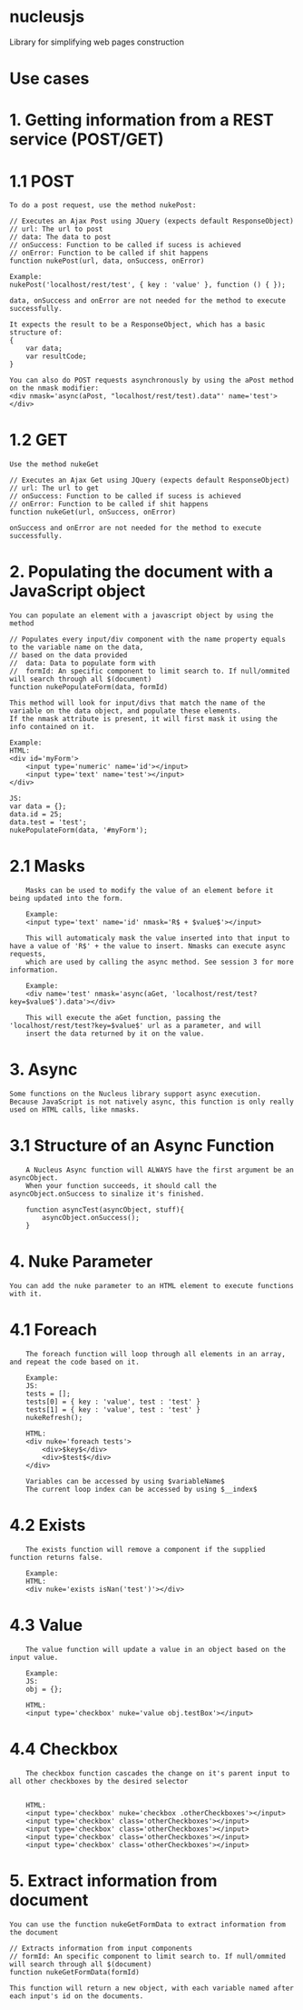 # nucleusjs
Library for simplifying web pages construction



# Use cases

# 1. Getting information from a REST service (POST/GET)
# 1.1 POST
	To do a post request, use the method nukePost:

	// Executes an Ajax Post using JQuery (expects default ResponseObject)
	// url: The url to post
	// data: The data to post
	// onSuccess: Function to be called if sucess is achieved
	// onError: Function to be called if shit happens
	function nukePost(url, data, onSuccess, onError)

	Example:
	nukePost('localhost/rest/test', { key : 'value' }, function () { });

	data, onSuccess and onError are not needed for the method to execute successfully.

	It expects the result to be a ResponseObject, which has a basic structure of:
	{
		var data;
		var resultCode;
	}

	You can also do POST requests asynchronously by using the aPost method on the nmask modifier:
	<div nmask='async(aPost, "localhost/rest/test).data"' name='test'></div>

# 1.2 GET
	Use the method nukeGet

	// Executes an Ajax Get using JQuery (expects default ResponseObject)
	// url: The url to get
	// onSuccess: Function to be called if sucess is achieved
	// onError: Function to be called if shit happens
	function nukeGet(url, onSuccess, onError) 

	onSuccess and onError are not needed for the method to execute successfully.


# 2. Populating the document with a JavaScript object
	You can populate an element with a javascript object by using the method
	
	// Populates every input/div component with the name property equals to the variable name on the data, 
	// based on the data provided
	//  data: Data to populate form with
	//  formId: An specific component to limit search to. If null/ommited will search through all $(document)
	function nukePopulateForm(data, formId) 

	This method will look for input/divs that match the name of the variable on the data object, and populate these elements.
	If the nmask attribute is present, it will first mask it using the info contained on it.

	Example:
	HTML:
	<div id='myForm'>
		<input type='numeric' name='id'></input>
		<input type='text' name='test'></input>
	</div>

	JS:
	var data = {};
	data.id = 25;
	data.test = 'test';
	nukePopulateForm(data, '#myForm');



# 2.1 Masks
		Masks can be used to modify the value of an element before it being updated into the form.

		Example:
		<input type='text' name='id' nmask='R$ + $value$'></input>

		This will automaticaly mask the value inserted into that input to have a value of 'R$' + the value to insert. Nmasks can execute async requests,
		which are used by calling the async method. See session 3 for more information.

		Example:
		<div name='test' nmask='async(aGet, 'localhost/rest/test?key=$value$').data'></div>

		This will execute the aGet function, passing the 'localhost/rest/test?key=$value$' url as a parameter, and will
		insert the data returned by it on the value.

# 3. Async
	Some functions on the Nucleus library support async execution. 
	Because JavaScript is not natively async, this function is only really used on HTML calls, like nmasks.

# 	3.1 Structure of an Async Function
		A Nucleus Async function will ALWAYS have the first argument be an asyncObject.
		When your function succeeds, it should call the asyncObject.onSuccess to sinalize it's finished.

		function asyncTest(asyncObject, stuff){
			asyncObject.onSuccess();
		}


# 4. Nuke Parameter
	You can add the nuke parameter to an HTML element to execute functions with it. 

# 4.1 Foreach
		The foreach function will loop through all elements in an array, and repeat the code based on it.

		Example:
		JS:
		tests = [];
		tests[0] = { key : 'value', test : 'test' }
		tests[1] = { key : 'value', test : 'test' }
		nukeRefresh();

		HTML:
		<div nuke='foreach tests'>
			<div>$key$</div>
			<div>$test$</div>
		</div>

		Variables can be accessed by using $variableName$
		The current loop index can be accessed by using $__index$

# 4.2 Exists
		The exists function will remove a component if the supplied function returns false.

		Example:
		HTML:
		<div nuke='exists isNan('test')'></div>

# 4.3 Value
		The value function will update a value in an object based on the input value.

		Example:
		JS:
		obj = {};

		HTML:
		<input type='checkbox' nuke='value obj.testBox'></input>

# 4.4 Checkbox
		The checkbox function cascades the change on it's parent input to all other checkboxes by the desired selector


		HTML:
		<input type='checkbox' nuke='checkbox .otherCheckboxes'></input>
		<input type='checkbox' class='otherCheckboxes'></input>
		<input type='checkbox' class='otherCheckboxes'></input>
		<input type='checkbox' class='otherCheckboxes'></input>
		<input type='checkbox' class='otherCheckboxes'></input>


# 5. Extract information from document
	You can use the function nukeGetFormData to extract information from the document

	// Extracts information from input components
	// formId: An specific component to limit search to. If null/ommited will search through all $(document)
	function nukeGetFormData(formId)

	This function will return a new object, with each variable named after each input's id on the documents.